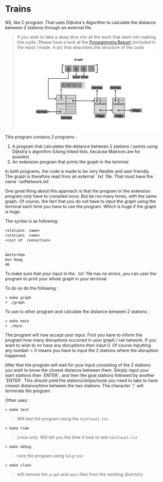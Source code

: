 # Trains
NS, like C program. That uses Dijkstra's Algorithm to calculate the distance between 2 stations through an external file.

> If you wish to take a deep dive into all the work that went into making this code. Please have a look at the [Programming Report](resources/programming_report_5__Copy_.pdf) (included in the repo) I made.
A pic that describes the structure of the code ![](resources/graph.png)


<p>
This program contains 2 programs :

1. A program that calculates the distance between 2 stations / points using Dijkstra's algorithm (Using linked lists, because Matrices are for pussies).
2. An extension program that prints the graph in the terminal

</p>

<p>
In both programs, the code is made to be very flexible and user friendly.
The graph is therefore read from an external `.txt` file. That must have the name `railNetwork.txt`.
<p>
One great thing about this approach is that the program or the extension program only have to compiled once. But be run many times, with the same graph. Of course, the fact that you do not have to input the graph using the terminal each time you have to use the program. Which is huge if the graph is huge.
<p> The syntax is as following:

    <stations  name>
    <stations  name>
    <cost of  connection>
    .
    .
    Amsterdam
    Den Haag
    46
</p>

<p> To make sure that your input in the `.txt` file has no errors, you can user the program to print your whole graph in your terminal.
<p> To do so do the following :
    
    > make graph
    > ./graph

<p> To use to other program and calculate the distance between 2 stations :

    > make main
    > ./main

<p> The program will now accept your input. First you have to inform the program how many disruptions occurred in your graph / rail network. If you want to wish to no have any disruptions then input 0. Of course inputting
any number > 0 means you have to input the 2 stations where the disruption
happened.
<p>
After that the program will wait for your input consisting of the 2 stations
you wish to know the closest distance between them. Simply input your start
stations then `ENTER`, and then the goal stations followed by another `ENTER`.
This should yield the stations/stops/route you need to take to have closest distance/time between the two stations. The character `!` will terminate the program.

Other uses :

    > make test

> Will test the program using the `testCase1.txt`.

    > make time

> Linux only: Will tell you the time it took to test `testCase1.txt`

    > make debug

> runs the program using `Valgrind`

    > make clean

> will remove the `graph` and `main` files from the working directory.
